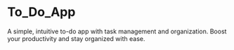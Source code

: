 # To_Do_App
A simple, intuitive to-do app with task management and organization. Boost your productivity and stay organized with ease.
